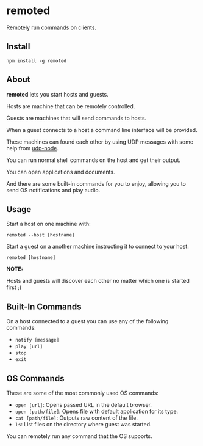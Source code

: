 # remoted

Remotely run commands on clients.

## Install

`npm install -g remoted`

## About

**remoted** lets you start hosts and guests.

Hosts are machine that can be remotely controlled.

Guests are machines that will send commands to hosts.

When a guest connects to a host a command line interface will be provided.

These machines can found each other by using UDP messages with some help
from [udp-node](https://github.com/codealchemist/udp-node).

You can run normal shell commands on the host and get their output.

You can open applications and documents.

And there are some built-in commands for you to enjoy, allowing you to
send OS notifications and play audio.

## Usage

Start a host on one machine with:

`remoted --host [hostname]`

Start a guest on a another machine instructing it to
connect to your host:

`remoted [hostname]`

**NOTE:**

Hosts and guests will discover each other no matter which one is
started first ;)

## Built-In Commands

On a host connected to a guest you can use any of the following
commands:

- `notify [message]`
- `play [url]`
- `stop`
- `exit`

## OS Commands

These are some of the most commonly used OS commands:

- `open [url]`: Opens passed URL in the default browser.
- `open [path/file]`: Opens file with default application for its type.
- `cat [path/file]`: Outputs raw content of the file.
- `ls`: List files on the directory where guest was started.

You can remotely run any command that the OS supports.


